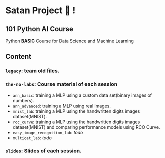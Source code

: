 # Satan Project :japanese_ogre: !

## 101 Python AI Course

Python **BASIC** Course for Data Science and Machine Learning

## Content

### `legacy`: team old files.
 
 
### `the-no-labs`: Course material of each session

- `ann_basic`: training a MLP using a custom data set(binary images of numbers).
- `ann_advanced`: training a MLP using real images.
- `mnist_lab`: training a MLP using the handwritten digits images dataset(MNIST).
- `roc_curve`: training a MLP using the handwritten digits images dataset(MNIST) and comparing performance models using RCO Curve.
- `easy_image_recognition_lab`: _todo_
- `multicat_lab`: _todo_


### `slides`: Slides of each session.
